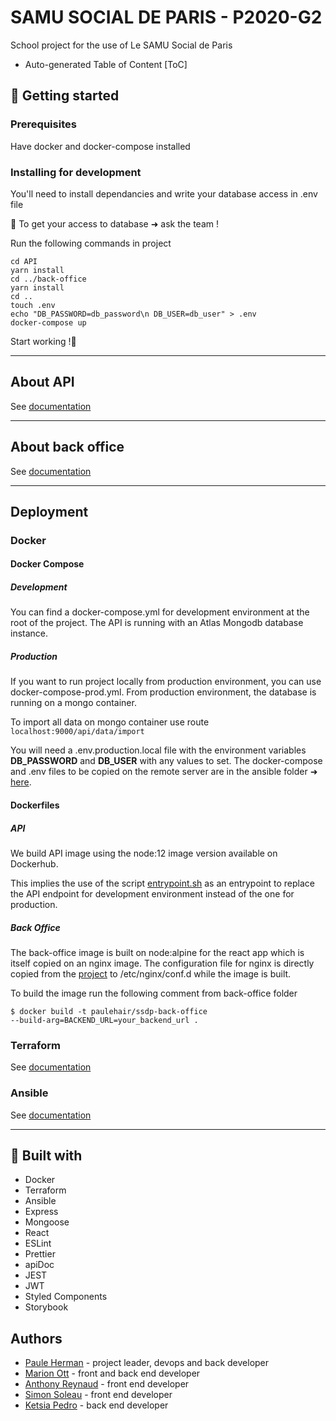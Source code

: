 # SAMU SOCIAL DE PARIS - P2020-G2

School project for the use of Le SAMU Social de Paris

-   Auto-generated Table of Content
    [ToC]

## :rocket: Getting started

### Prerequisites

Have docker and docker-compose installed

### Installing for development

You'll need to install dependancies and write your database access in .env file

:pushpin: To get your access to database ➜ ask the team !

Run the following commands in project

```
cd API
yarn install
cd ../back-office
yarn install
cd ..
touch .env
echo "DB_PASSWORD=db_password\n DB_USER=db_user" > .env
docker-compose up
```

Start working !:tada:

---

## About API

See [documentation](https://github.com/Paulehair/SSDP-G2/tree/DEV/API)

---

## About back office

See [documentation](https://github.com/Paulehair/SSDP-G2/tree/DEV/back-office)

---

## Deployment

### Docker

#### Docker Compose

##### Development

You can find a docker-compose.yml for development environment at the root of the project. The API is running with an Atlas Mongodb database instance.

##### Production

If you want to run project locally from production environment, you can use docker-compose-prod.yml. From production environment, the database is running on a mongo container.

To import all data on mongo container use route
<code>localhost:9000/api/data/import</code>

You will need a .env.production.local file with the environment variables **DB_PASSWORD** and **DB_USER** with any values to set. The docker-compose and .env files to be copied on the remote server are in the ansible folder ➜ [here](https://github.com/Paulehair/SSDP-G2/blob/DEV/ansible/roles/webapp/templates).

#### Dockerfiles

##### API

We build API image using the node:12 image version available on Dockerhub.

This implies the use of the script [entrypoint.sh](https://github.com/Paulehair/SSDP/API/entrypoint.sh) as an entrypoint to replace the API endpoint for development environment instead of the one for production.

##### Back Office

The back-office image is built on node:alpine for the react app which is itself copied on an nginx image. The configuration file for nginx is directly copied from the [project](https://github.com/Paulehair/SSDP/backoffice/nginx/nginx.conf) to /etc/nginx/conf.d while the image is built.

To build the image run the following comment from back-office folder

<code>\$ docker build -t paulehair/ssdp-back-office --build-arg=BACKEND_URL=your_backend_url .</code>

### Terraform

See [documentation](https://github.com/Paulehair/SSDP-G2/tree/DEV/terraform)

### Ansible

See [documentation](https://github.com/Paulehair/SSDP-G2/tree/DEV/ansible)

---

## :link: Built with

-   Docker
-   Terraform
-   Ansible
-   Express
-   Mongoose
-   React
-   ESLint
-   Prettier
-   apiDoc
-   JEST
-   JWT
-   Styled Components
-   Storybook

## Authors

-   [Paule Herman](https://github.com/Paulehair) - project leader, devops and back developer
-   [Marion Ott](https://github.com/marion-ott) - front and back end developer
-   [Anthony Reynaud](https://github.com/ynohtn) - front end developer
-   [Simon Soleau](https://github.com/SoleauSimon) - front end developer
-   [Ketsia Pedro](https://github.com/faithpedro) - back end developer
